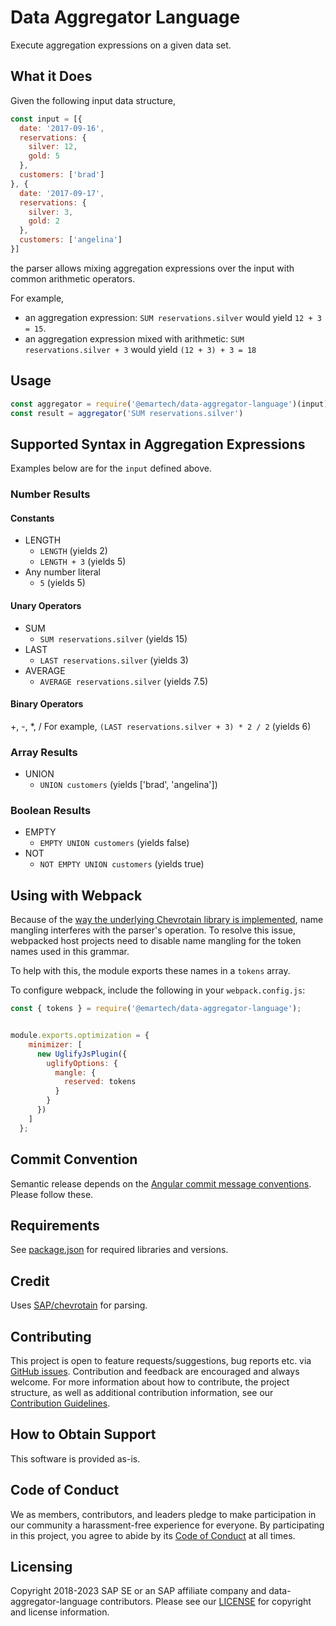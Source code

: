 # Data Aggregator Language

Execute aggregation expressions on a given data set.

## What it Does
Given the following input data structure,
```js
const input = [{
  date: '2017-09-16',
  reservations: {
    silver: 12,
    gold: 5
  },
  customers: ['brad']
}, {
  date: '2017-09-17',
  reservations: {
    silver: 3,
    gold: 2
  },
  customers: ['angelina']
}]
```
the parser allows mixing aggregation expressions over the input with common arithmetic operators.

For example,
* an aggregation expression: `SUM reservations.silver` would yield `12 + 3 = 15`.
* an aggregation expression mixed with arithmetic: `SUM reservations.silver + 3` would yield `(12 + 3) + 3 = 18`
## Usage
```js
const aggregator = require('@emartech/data-aggregator-language')(input);
const result = aggregator('SUM reservations.silver')
```

## Supported Syntax in Aggregation Expressions

Examples below are for the `input` defined above.

### Number Results

#### Constants
* LENGTH
  * `LENGTH` (yields 2)
  * `LENGTH + 3` (yields 5)
* Any number literal
  * `5` (yields 5)

#### Unary Operators
* SUM
  * `SUM reservations.silver` (yields 15)
* LAST
  * `LAST reservations.silver` (yields 3)
* AVERAGE
  * `AVERAGE reservations.silver` (yields 7.5)

#### Binary Operators
+, -, *, /
For example, `(LAST reservations.silver + 3) * 2 / 2` (yields 6)


### Array Results
* UNION
  * `UNION customers` (yields ['brad', 'angelina'])

### Boolean Results

* EMPTY
  * `EMPTY UNION customers` (yields false)
* NOT
  * `NOT EMPTY UNION customers` (yields true)


## Using with Webpack
Because of the [way the underlying Chevrotain library is implemented](https://github.com/SAP/chevrotain/blob/master/examples/parser/minification/README.md), name mangling
interferes with the parser's operation. To resolve this issue, webpacked host projects need to disable name mangling for the token names used in this grammar.

To help with this, the module exports these names in a `tokens` array.

To configure webpack, include the following in your `webpack.config.js`:
```js
const { tokens } = require('@emartech/data-aggregator-language');


module.exports.optimization = {
    minimizer: [
      new UglifyJsPlugin({
        uglifyOptions: {
          mangle: {
            reserved: tokens
          }
        }
      })
    ]
  };
```

## Commit Convention
Semantic release depends on the [Angular commit message conventions](https://gist.github.com/stephenparish/9941e89d80e2bc58a153). Please follow these.

## Requirements
See [package.json](./package.json) for required libraries and versions.

## Credit
Uses [SAP/chevrotain](https://github.com/SAP/chevrotain) for parsing.

## Contributing
This project is open to feature requests/suggestions, bug reports etc. via [GitHub issues](https://github.com/Emartech/data-aggregator-language/issues). Contribution and feedback are encouraged and always welcome. For more information about how to contribute, the project structure, as well as additional contribution information, see our [Contribution Guidelines](CONTRIBUTING.md).

## How to Obtain Support
This software is provided as-is.

## Code of Conduct

We as members, contributors, and leaders pledge to make participation in our community a harassment-free experience for everyone. By participating in this project, you agree to abide by its [Code of Conduct](CODE_OF_CONDUCT.md) at all times.

## Licensing

Copyright 2018-2023 SAP SE or an SAP affiliate company and data-aggregator-language contributors. Please see our [LICENSE](LICENSE.txt) for copyright and license information.